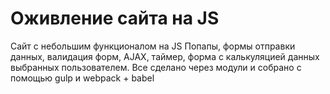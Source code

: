 # Оживление сайта на JS
Сайт с небольшим функционалом на JS
Попапы, формы отправки данных, валидация форм, AJAX, таймер, форма с калькуляцией данных выбранных пользователем.
Все сделано через модули и собрано с помощью gulp и webpack + babel
